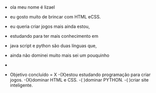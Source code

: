 - ola meu nome é lizael
- eu gosto muito de brincar com HTML eCSS.
- eu queria criar jogos mais ainda estou,
- estudando para ter mais conhecimento em
- java script e python são duas línguas que,
- ainda não dominei muito mais sei um pouquinho

- 
- Objetivo concluído = X
-(X)estou estudando programação para criar jogos.
-(X)dominar HTML e CSS.
-( )dominar PYTHON.
-( )criar site inteligente.

<!---
lizael17/lizael17 is a ✨ special ✨ repository because its `README.md` (this file) appears on your GitHub profile.
You can click the Preview link to take a look at your changes.
--->
